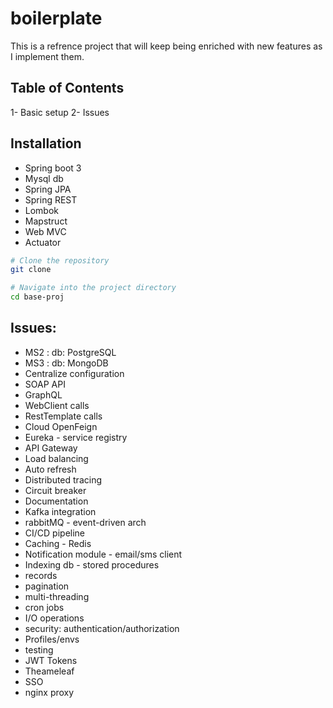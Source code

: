 # boilerplate

This is a refrence project that will keep being enriched with new features as I implement them.

## Table of Contents

1- Basic setup
2- Issues

## Installation

- Spring boot 3
- Mysql db
- Spring JPA
- Spring REST
- Lombok
- Mapstruct
- Web MVC
- Actuator

```bash
# Clone the repository
git clone 

# Navigate into the project directory
cd base-proj
```


## Issues:

- MS2 : db: PostgreSQL
- MS3 : db: MongoDB
- Centralize configuration
- SOAP API
- GraphQL
- WebClient calls
- RestTemplate calls
- Cloud OpenFeign
- Eureka - service registry
- API Gateway
- Load balancing
- Auto refresh
- Distributed tracing
- Circuit breaker
- Documentation
- Kafka integration
- rabbitMQ - event-driven arch
- CI/CD pipeline 
- Caching - Redis
- Notification module - email/sms client
- Indexing db - stored procedures
- records
- pagination
- multi-threading
- cron jobs
- I/O operations
- security: authentication/authorization
- Profiles/envs
- testing
- JWT Tokens
- Theameleaf
- SSO
- nginx proxy




